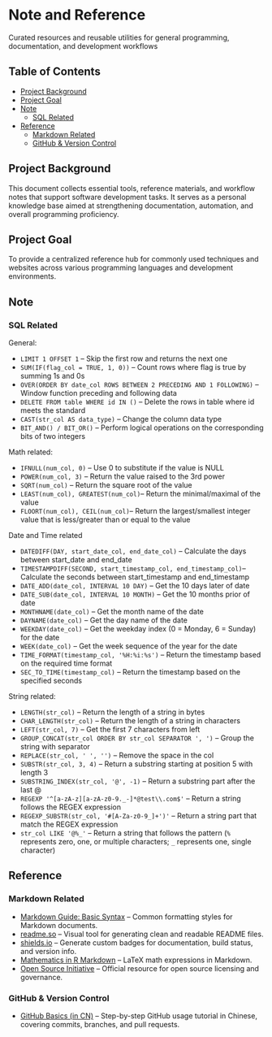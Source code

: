 # Note and Reference
Curated resources and reusable utilities for general programming, documentation, and development workflows

## Table of Contents
- [Project Background](#project-background)
- [Project Goal](#project-goal)
- [Note](#note)
  - [SQL Related](#sql-related)
- [Reference](#reference)
  - [Markdown Related](#markdown-related)
  - [GitHub & Version Control](#github--version-control)

## Project Background
This document collects essential tools, reference materials, and workflow notes that support software development tasks. It serves as a personal knowledge base aimed at strengthening documentation, automation, and overall programming proficiency.

## Project Goal
To provide a centralized reference hub for commonly used techniques and websites across various programming languages and development environments.

## Note

### SQL Related
General:
- `LIMIT 1 OFFSET 1` – Skip the first row and returns the next one
- `SUM(IF(flag_col = TRUE, 1, 0))` – Count rows where flag is true by summing 1s and 0s
- `OVER(ORDER BY date_col ROWS BETWEEN 2 PRECEDING AND 1 FOLLOWING)` – Window function preceding and following data
- `DELETE FROM table WHERE id IN ()` – Delete the rows in table where id meets the standard
- `CAST(str_col AS data_type)` – Change the column data type
- `BIT_AND() / BIT_OR()` – Perform logical operations on the corresponding bits of two integers

Math related:
- `IFNULL(num_col, 0)` – Use 0 to substitute if the value is NULL
- `POWER(num_col, 3)` – Return the value raised to the 3rd power
- `SQRT(num_col)` – Return the square root of the value
- `LEAST(num_col), GREATEST(num_col)`– Return the minimal/maximal of the value
- `FLOORT(num_col), CEIL(num_col)`– Return the largest/smallest integer value that is less/greater than or equal to the value

Date and Time related
- `DATEDIFF(DAY, start_date_col, end_date_col)` – Calculate the days between start_date and end_date
- `TIMESTAMPDIFF(SECOND, start_timestamp_col, end_timestamp_col)`– Calculate the seconds between start_timestamp and end_timestamp
- `DATE_ADD(date_col, INTERVAL 10 DAY)` – Get the 10 days later of date
- `DATE_SUB(date_col, INTERVAL 10 MONTH)` – Get the 10 months prior of date
- `MONTHNAME(date_col)` – Get the month name of the date
- `DAYNAME(date_col)` – Get the day name of the date
- `WEEKDAY(date_col)` – Get the weekday index (0 = Monday, 6 = Sunday) for the date
- `WEEK(date_col)` – Get the week sequence of the year for the date
- `TIME_FORMAT(timestamp_col, '%H:%i:%s')` – Return the timestamp based on the required time format
- `SEC_TO_TIME(timestamp_col)` – Return the timestamp based on the specified seconds

String related:
- `LENGTH(str_col)` – Return the length of a string in bytes
- `CHAR_LENGTH(str_col)` – Return the length of a string in characters
- `LEFT(str_col, 7)` – Get the first 7 characters from left
- `GROUP_CONCAT(str_col ORDER BY str_col SEPARATOR ', ')` – Group the string with separator
- `REPLACE(str_col, ' ', '')` – Remove the space in the col
- `SUBSTR(str_col, 3, 4)` – Return a substring starting at position 5 with length 3
- `SUBSTRING_INDEX(str_col, '@', -1)` – Return a substring part after the last @
- `REGEXP '^[a-zA-z][a-zA-z0-9._-]*@test\\.com$'` – Return a string follows the REGEX expression
- `REGEXP_SUBSTR(str_col, '#[A-Za-z0-9_]+')'` – Return a string part that match the REGEX expression
- `str_col LIKE '@%_'` – Return a string that follows the pattern (`%` represents zero, one, or multiple characters; `_` represents one, single character)


## Reference

### Markdown Related
- [Markdown Guide: Basic Syntax](https://www.markdownguide.org/basic-syntax/) – Common formatting styles for Markdown documents.
- [readme.so](https://readme.so) – Visual tool for generating clean and readable README files.
- [shields.io](https://shields.io) – Generate custom badges for documentation, build status, and version info.
- [Mathematics in R Markdown](https://rpruim.github.io/s341/S19/from-class/MathinRmd.html) – LaTeX math expressions in Markdown.
- [Open Source Initiative](https://opensource.org) – Official resource for open source licensing and governance.

### GitHub & Version Control
- [GitHub Basics (in CN)](https://blog.csdn.net/u011296485/article/details/83717493) – Step-by-step GitHub usage tutorial in Chinese, covering commits, branches, and pull requests.
